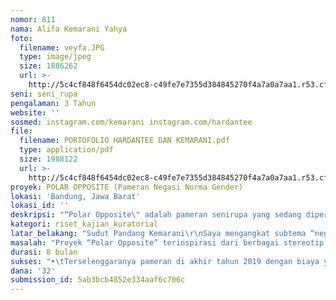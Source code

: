 ```yaml
---
nomor: 811
nama: Alifa Kemarani Yahya
foto:
  filename: veyfa.JPG
  type: image/jpeg
  size: 1886262
  url: >-
    http://5c4cf848f6454dc02ec8-c49fe7e7355d384845270f4a7a0a7aa1.r53.cf2.rackcdn.com/b1035321-a988-4808-9b72-533a3c7cf2f1/veyfa.JPG
seni: seni_rupa
pengalaman: 3 Tahun
website: ''
sosmed: instagram.com/kemarani instagram.com/hardantee
file:
  filename: PORTOFOLIO HARDANTEE DAN KEMARANI.pdf
  type: application/pdf
  size: 1988122
  url: >-
    http://5c4cf848f6454dc02ec8-c49fe7e7355d384845270f4a7a0a7aa1.r53.cf2.rackcdn.com/13ecbac2-88f5-4913-9a4d-c58ba7684cdf/PORTOFOLIO%20HARDANTEE%20DAN%20KEMARANI.pdf
proyek: POLAR OPPOSITE (Pameran Negasi Norma Gender)
lokasi: 'Bandung, Jawa Barat'
lokasi_id: ''
deskripsi: "“Polar Opposite\" adalah pameran senirupa yang sedang dipersiapkan oleh Kemarani dan Hardantee, dua perupa amatir yang masih  menyandang status sebagai mahasiswa pendidikan senirupa di Universitas Pendidikan Indonesia.\r\n\r\nDalam “Polar Opposite”, kami ingin menghadirkan suatu dunia paralel di mana norma gender laki-laki dan perempuan ditukar. Dalam pameran ini, kami ingin menciptakan keadaan dimana perempuan bertingkah blak-blakan tanpa perlu memikirkan konsekuensi moral, serta di mana laki-laki dijadikan objek oleh sebuah otoritas, dengan tujuan menciptakan sebuah ketidaknyamanan bagi para apresiator karya kami yang sudah terbiasa dengan stereotip gender yang merujuk ke seksisme serta standar-standar ganda menyangkut peran gender yang diciptakan oleh masyarakat. “Art is meant to comfort the disturbed and disturb the comfortable.”\r\n\r\nAdapun tajuk “Polar Opposite” itu sendiri berangkat dari tema “negasi norma gender” yang kami usung. Kami mempunyai visi meruntuhkan ekspektasi masyarakat tentang norma gender yang berlaku, serta mengkritisi stereotip gender yang selama ini dibangun oleh masyarakat dengan memutarbalikkan keadaan tersebut dan menyajikannya dalam karya-karya senirupa yang segar dan thought-provoking. Kami berkeinginan memperluas pola pikir masyarakat tentang konsep gender, lalu mengajak mereka untuk meninggalkan kepercayaan terhadap stigma-stigma kolot irelevan yang melekat kronis di sekitar kita hingga hari Ini."
kategori: riset_kajian_kuratorial
latar_belakang: "Sudut Pandang Kemarani\r\nSaya mengangkat subtema “negasi perempuan sebagai objek seksual bagi laki-laki”.\r\nSering saya temukan kasus fetishism terhadap tubuh perempuan yang direduksi sebagai objek. Sejarah senirupa pun mencatat bahwa para perupa lebih memilih untuk melukis wanita telanjang daripada laki-laki. Bahkan, dosen matakuliah ilustrasi saya pernah memprotes saat saya menggambar mermaid laki-laki. “Mermaid itu harus perempuan supaya enak dilihat!”\r\nPerupa wanita pun cenderung mengobjektifikasi perempuan lagi dalam karya-karyanya. Bahkan Frida Kahlo tenar karena potret dirinya yang adalah perempuan lagi.\r\nSaya ingin memutarbalikkan keadaan. Saya ingin menampilkan karya di mana laki-laki menjadi objek, dengan segala kelemahan dan ketidakberdayaannya.\r\n\r\nSudut Pandang Hardantee\r\nMasyarakat berekspektasi bahwa perempuan idealnya berbudi pekerti seperti putri keraton yang luhur—tanpa cela dan cacat perilaku. Masyarakat mengkontruksikan konsep gender dan mengidentifikasi sifat feminin dengan kesabaran, kepatuhan, dan sifat-sifat luhur lainnya. Namun, konsep tersebut berkembang menjadi cela menarik untuk dinegasikan—bagaimana jika stereotip tersebut diruntuhkan? Apakah masyarakat akan tetap mengangggap perempuan harus selalu bersifat luhur? \r\nIngin sekali mengkritisi budaya, tapi minim daya karena Dantee hanya manusia malas dengan segudang pertanyaan di kepalanya. Maka, cara yang paling mungkin untuk mewujudkan hal tersebut adalah menyuarakan pemikirannya lewat  karya-karya yang menantang konsep perempuan ideal."
masalah: "Proyek “Polar Opposite” terinspirasi dari berbagai stereotip seksis terhadap wanita yang sering kami temukan di masyarakat, hingga melahirkan tema “negasi norma gender”. Kami mengkritisi ekspektasi masyarakat terhadap bagaimana seharusnya perempuan dan laki-laki bertindak dan diperlakukan. \r\nDalam era post-modern ini sudah banyak miskonsepsi gender yang harus digeser dan kami merasa memiliki tanggung jawab moral untuk jadi salah satu agen perubahan tersebut—sebagai perempuan, generasi muda, dan perupa. Kami juga menyayangkan bahwa perupa wanita di sekitar kami banyak yang tidak menggunakan seluruh potensi kreatifnya, sehingga karya-karya yang dihasilkan kurang bebas dan ‘binal’. \r\n\r\nKami ingin para perupa perempuan dapat merayakan kebebasan berekspresinya dan bangkit dari bungkamnya.\r\n\r\nKami sadar bahwa tema pameran kami cenderung tabu. Maka, itu menjadi salah satu akar kesulitan dalam mendapatkan bantuan dana. Jarang sponsor berani mendanai proyek yang mengandung gagasan kontroversial seperti “Polar Opposite”. Padahal, kami ingin sekali menyampaikan aspirasi mengenai gender kepada masyarakat melalui seni. \r\n\r\nKami ingin membagi perjalanan kami dalam kegiatan artist talk “Polar Opposite”. Kami akan mengajak perupa perempuan yang ada di sekitar kami untuk saling berdiskusi mengenai kekaryaan, konsep gender, dan masalah-masalah kewanitaan, agar ke depannya relasi antarperupa perempuan semakin erat, serta eksistensi perupa perempuan menjadi sejajar kedudukannya dengan perupa laki-laki."
durasi: 8 bulan
sukses: "•\tTerselenggaranya pameran di akhir tahun 2019 dengan biaya yang efisien\r\n•\tDipamerkannya karya-karya yang memiliki konsistensi kualitas baik dalam segi konsep maupun visual\r\n•\tMenjaring banyak apresiator laki-laki dan perempuan dalam rentang usia 18 tahun ke atas\r\n•\tTerbukanya pikiran apresiator mengenai konsep gender\r\n•\tTerjalinnya relasi antar perupa perempuan yang ada di sekitar kami\r\n•\tBanyak diliput oleh media yang berkaitan dengan kesenirupaan, baik media cetak maupun media online dengan harapan dapat menginspirasi dan memberikan pengaruh bagi masyarakat seni di Indonesia, khusunya para perempuan.\r\n"
dana: '32'
submission_id: 5ab3bcb4852e334aaf6c706c
---
```

